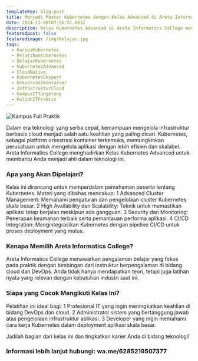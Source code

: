 ```yaml
---
templateKey: blog-post
title: Menjadi Master Kubernetes dengan Kelas Advanced di Areta Informatics College
date: 2024-11-08T07:56:51.683Z
description: Kelas Kubernetes Advanced di Areta Informatics College mengajarkan teknik lanjutan dalam mengelola dan mengoptimalkan kontainer di cloud. Pelatihan ini membantu peserta menguasai orkestrasi kontainer, pengelolaan cluster, dan deployment aplikasi dengan efisien. Bersiaplah menjadi ahli dalam menciptakan infrastruktur cloud yang tangguh.
featuredpost: false
featuredimage: /img/belajar.jpg
tags:
  - KursusKubernetes
  - PelatihanKubernetes
  - BelajarKubernetes
  - KubernetesAdvanced
  - CloudNative
  - KubernetesEkspert
  - OrkestrasiKontainer
  - InfrastrukturCloud
  - KampusITTangerang
  - KuliahITPraktis
---
```


![Kampus Full Praktik](/img/belajar.jpg "Kampus Full Praktik")

Dalam era teknologi yang serba cepat, kemampuan mengelola infrastruktur berbasis cloud menjadi salah satu keahlian yang paling dicari. Kubernetes, sebagai platform orkestrasi kontainer terkemuka, memungkinkan perusahaan untuk mengelola aplikasi dengan lebih efisien dan skalabel. Areta Informatics College menghadirkan Kelas Kubernetes Advanced untuk membantu Anda menjadi ahli dalam teknologi ini.

### Apa yang Akan Dipelajari?
Kelas ini dirancang untuk memperdalam pemahaman peserta tentang Kubernetes. Materi yang dibahas mencakup:
1 Advanced Cluster Management: Memahami pengaturan dan pengelolaan cluster Kubernetes skala besar.
2 High Availability dan Scalability: Teknik untuk memastikan aplikasi tetap berjalan meskipun ada gangguan.
3 Security dan Monitoring: Penerapan keamanan terbaik serta pemantauan performa aplikasi.
4 CI/CD Integration: Mengintegrasikan Kubernetes dengan pipeline CI/CD untuk proses deployment yang mulus.

### Kenapa Memilih Areta Informatics College?
Areta Informatics College menawarkan pengalaman belajar yang fokus pada praktik dengan bimbingan dari instruktur berpengalaman di bidang cloud dan DevOps. Anda tidak hanya mendapatkan teori, tetapi juga latihan nyata yang relevan dengan kebutuhan industri saat ini.

### Siapa yang Cocok Mengikuti Kelas Ini?
Pelatihan ini ideal bagi:
1 Profesional IT yang ingin meningkatkan keahlian di bidang DevOps dan cloud.
2 Administrator sistem yang bertanggung jawab atas pengelolaan infrastruktur aplikasi.
3 Developer yang ingin memahami cara kerja Kubernetes dalam deployment aplikasi skala besar.

Jadilah bagian dari kelas ini dan tingkatkan karier Anda di bidang teknologi!

### Informasi lebih lanjut hubungi: wa.me/6285219507377